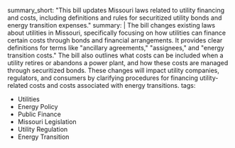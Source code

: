summary_short: "This bill updates Missouri laws related to utility financing and costs, including definitions and rules for securitized utility bonds and energy transition expenses."
summary: |
  The bill changes existing laws about utilities in Missouri, specifically focusing on how utilities can finance certain costs through bonds and financial arrangements. It provides clear definitions for terms like "ancillary agreements," "assignees," and "energy transition costs." The bill also outlines what costs can be included when a utility retires or abandons a power plant, and how these costs are managed through securitized bonds. These changes will impact utility companies, regulators, and consumers by clarifying procedures for financing utility-related costs and costs associated with energy transitions.
tags:
  - Utilities
  - Energy Policy
  - Public Finance
  - Missouri Legislation
  - Utility Regulation
  - Energy Transition
